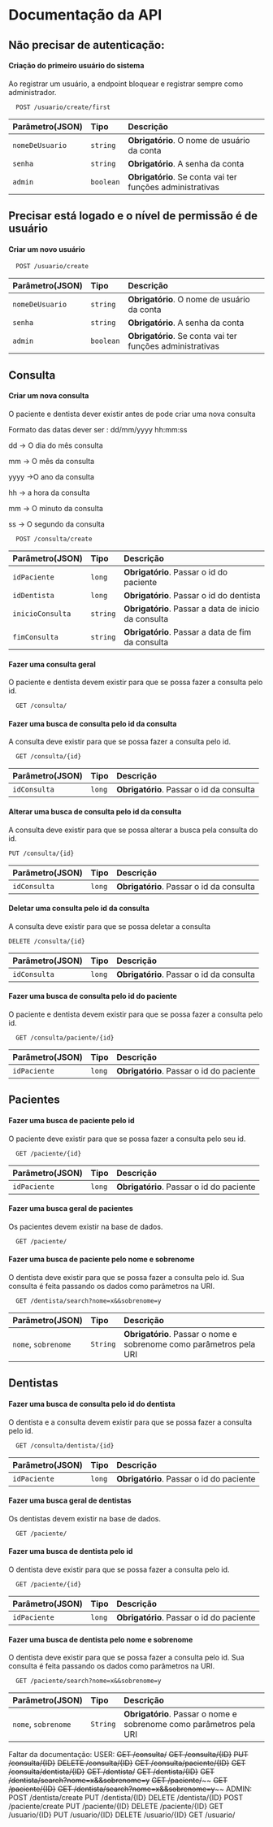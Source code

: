 # Documentação da API

## Não precisar de autenticação:

#### Criação do primeiro usuário do sistema
Ao registrar um usuário, a endpoint bloquear e registrar sempre como administrador.

```http
  POST /usuario/create/first
```
| Parâmetro(JSON) | Tipo       | Descrição                                                  |
| :---------------| :--------- | :----------------------------------------------------------|
| `nomeDeUsuario` | `string`   | **Obrigatório**. O nome de usuário da conta               |
| `senha`         | `string`   | **Obrigatório**. A senha da conta                         |
| `admin`         | `boolean`  | **Obrigatório**. Se conta vai ter funções administrativas |



## Precisar está logado e o nível de permissão é de usuário

#### Criar um novo usuário
```http
  POST /usuario/create
```
| Parâmetro(JSON) | Tipo       | Descrição                                                  |
| :---------------| :--------- | :----------------------------------------------------------|
| `nomeDeUsuario` | `string`   | **Obrigatório**. O nome de usuário da conta               |
| `senha`         | `string`   | **Obrigatório**. A senha da conta                         |
| `admin`         | `boolean`  | **Obrigatório**. Se conta vai ter funções administrativas |



## Consulta

#### Criar um nova consulta

O paciente e dentista dever existir antes de pode criar uma nova consulta

Formato das datas dever ser : dd/mm/yyyy hh:mm:ss

dd -> O dia do mês consulta

mm -> O mês da consulta

yyyy ->O  ano da consulta

hh -> a hora da consulta

mm -> O minuto da consulta

ss -> O segundo da consulta

```http
  POST /consulta/create
```
| Parâmetro(JSON)  | Tipo       | Descrição                                                  |
| :----------------| :--------- | :----------------------------------------------------------|
| `idPaciente`     | `long`     | **Obrigatório**. Passar o id do paciente                   |
| `idDentista`     | `long`     | **Obrigatório**. Passar o id do dentista                   |
| `inicioConsulta` | `string`   | **Obrigatório**. Passar a data de inicio da consulta       |
| `fimConsulta`    | `string`   | **Obrigatório**. Passar a data de fim da consulta          |  

#### Fazer uma consulta geral

O paciente e dentista devem existir para que se possa fazer a consulta pelo id.

```http
  GET /consulta/
```

#### Fazer uma busca de consulta pelo id da consulta

A consulta deve existir para que se possa fazer a consulta pelo id.

```http
  GET /consulta/{id}
```

| Parâmetro(JSON) | Tipo   | Descrição                                |
| :-------------- | :----- | :--------------------------------------- |
| `idConsulta`    | `long` | **Obrigatório**. Passar o id da consulta |

#### Alterar uma busca de consulta pelo id da consulta

A consulta deve existir para que se possa alterar a busca pela consulta do id.

```http
PUT /consulta/{id}
```

| Parâmetro(JSON) | Tipo   | Descrição                                |
| :-------------- | :----- | :--------------------------------------- |
| `idConsulta`    | `long` | **Obrigatório**. Passar o id da consulta |

#### Deletar uma consulta pelo id da consulta

A consulta deve existir para que se possa deletar a consulta

```http
DELETE /consulta/{id}
```

| Parâmetro(JSON) | Tipo   | Descrição                                |
| :-------------- | :----- | :--------------------------------------- |
| `idConsulta`    | `long` | **Obrigatório**. Passar o id da consulta |

#### Fazer uma busca de consulta pelo id do paciente

O paciente e dentista devem existir para que se possa fazer a consulta pelo id.

```http
  GET /consulta/paciente/{id}
```

| Parâmetro(JSON) | Tipo   | Descrição                                |
| :-------------- | :----- | :--------------------------------------- |
| `idPaciente`    | `long` | **Obrigatório**. Passar o id do paciente |



## Pacientes

#### Fazer uma busca de paciente pelo id

O paciente deve existir para que se possa fazer a consulta pelo seu id.

```http
  GET /paciente/{id}
```

| Parâmetro(JSON) | Tipo   | Descrição                                |
| :-------------- | :----- | :--------------------------------------- |
| `idPaciente`    | `long` | **Obrigatório**. Passar o id do paciente |

#### Fazer uma busca geral de pacientes

Os pacientes devem existir na base de dados.

```http
  GET /paciente/
```

#### Fazer uma busca de paciente pelo nome e sobrenome

O dentista deve existir para que se possa fazer a consulta pelo id. Sua consulta é feita passando os dados como parâmetros na URI.

```http
  GET /dentista/search?nome=x&&sobrenome=y
```

| Parâmetro(JSON)     | Tipo     | Descrição                                                    |
| :------------------ | :------- | :----------------------------------------------------------- |
| `nome`, `sobrenome` | `String` | **Obrigatório**. Passar o nome e sobrenome como parâmetros pela URI |



## Dentistas

#### Fazer uma busca de consulta pelo id do dentista

O dentista e a consulta devem existir para que se possa fazer a consulta pelo id.

```http
  GET /consulta/dentista/{id}
```

| Parâmetro(JSON) | Tipo   | Descrição                                |
| :-------------- | :----- | :--------------------------------------- |
| `idPaciente`    | `long` | **Obrigatório**. Passar o id do paciente |

#### Fazer uma busca geral de dentistas

Os dentistas devem existir na base de dados.

```http
  GET /paciente/
```

#### Fazer uma busca de dentista pelo id

O dentista deve existir para que se possa fazer a consulta pelo id.

```http
  GET /paciente/{id}
```

| Parâmetro(JSON) | Tipo   | Descrição                                |
| :-------------- | :----- | :--------------------------------------- |
| `idPaciente`    | `long` | **Obrigatório**. Passar o id do paciente |

#### Fazer uma busca de dentista pelo nome e sobrenome

O dentista deve existir para que se possa fazer a consulta pelo id. Sua consulta é feita passando os dados como parâmetros na URI.

```http
  GET /paciente/search?nome=x&&sobrenome=y
```

| Parâmetro(JSON)     | Tipo     | Descrição                                                    |
| :------------------ | :------- | :----------------------------------------------------------- |
| `nome`, `sobrenome` | `String` | **Obrigatório**. Passar o nome e sobrenome como parâmetros pela URI |



Faltar da documentação:
USER:
    ~~GET /consulta/~~
    ~~GET /consulta/{ID}~~
    ~~PUT /consulta/{ID}~~
    ~~DELETE /consulta/{ID}~~
    ~~GET /consulta/paciente/{ID}~~
    ~~GET /consulta/dentista/{ID}~~
    ~~GET /dentista/~~
    ~~GET /dentista/{ID}~~
    ~~GET /dentista/search?nome=x&&sobrenome=y~~
    ~~GET /paciente/~~~~
    ~~GET /paciente/{ID}~~
    ~~GET /dentista/search?nome=x&&sobrenome=y~~~~
ADMIN:
    POST /dentista/create
    PUT /dentista/{ID}
    DELETE /dentista/{ID}
    POST /paciente/create
    PUT /paciente/{ID}
    DELETE /paciente/{ID}
    GET /usuario/{ID}
    PUT /usuario/{ID}
    DELETE /usuario/{ID}
    GET /usuario/
